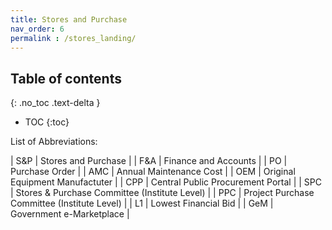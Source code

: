 ```yaml
---
title: Stores and Purchase
nav_order: 6
permalink : /stores_landing/
---
```


## Table of contents
{: .no_toc .text-delta } 
* TOC
{:toc}

List of Abbreviations:

| S&P | Stores and Purchase               |       | F&A | Finance and Accounts    |
| PO  | Purchase Order                    |       | AMC | Annual Maintenance Cost |
| OEM | Original Equipment Manufactuter   |       | CPP | Central Public Procurement Portal |
| SPC | Stores & Purchase Committee (Institute Level) |       | PPC | Project Purchase Committee (Institute Level) |
| L1 | Lowest Financial Bid               |       | GeM | Government e-Marketplace |
